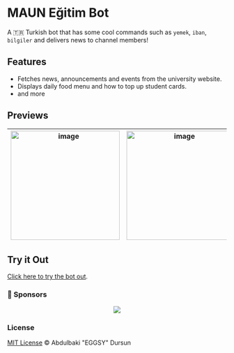 # MAUN Eğitim Bot

A 🇹🇷 Turkish bot that has some cool commands such as `yemek`, `iban`, `bilgiler` and delivers news to channel members!

## Features

- Fetches news, announcements and events from the university website.
- Displays daily food menu and how to top up student cards.
- and more

## Previews

<table>
   <thead>
    <th><img height="250px" alt="image" src="https://user-images.githubusercontent.com/13917975/207048244-c203862b-83e2-4a44-b8e4-c2e7dcaa206a.png" /></th>
    <th><img height="250px" alt="image" src="https://user-images.githubusercontent.com/13917975/207048459-1ef85cb9-accc-4346-b49c-c3be45f98e8b.png"></th>
    <th><img height="250px" alt="image" src="https://user-images.githubusercontent.com/13917975/207048532-abd0ce1c-4da9-4a7e-99c0-5249885adedc.png"></th>
  </thead>
</table>

## Try it Out

[Click here to try the bot out](https://t.me/maun_egitim_bot).

### 💖 Sponsors

<p align="center">
  <a href="https://github.com/sponsors/eggsy">
    <img src='https://cdn.jsdelivr.net/gh/eggsy/.github/sponsors.svg'/>
  </a>
</p>

### License

[MIT License](https://github.com/eggsy/maun-egitim-bot/blob/main/LICENSE) © Abdulbaki "EGGSY" Dursun
